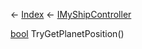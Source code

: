 ← [Index](Api-Index) ← [IMyShipController](Sandbox.ModAPI.Ingame.IMyShipController)

[bool](System.Boolean) TryGetPlanetPosition()